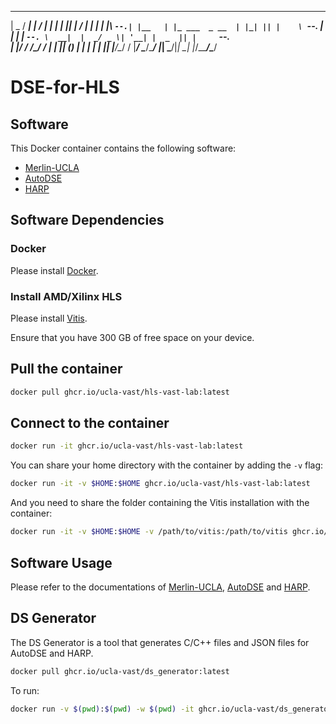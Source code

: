 ______  _____ _____    __             _   _  _      _____ 
|  _  \/  ___|  ___|  / _|           | | | || |    /  ___|
| | | |\ `--.| |__   | |_ ___  _ __  | |_| || |    \ `--. 
| | | | `--. \  __|  |  _/ _ \| '__| |  _  || |     `--. \
| |/ / /\__/ / |___  | || (_) | |    | | | || |____/\__/ /
|___/  \____/\____/  |_| \___/|_|    \_| |_/\_____/\____/ 
                                                          
                                                          
# DSE-for-HLS

## Software

This Docker container contains the following software:

- [Merlin-UCLA](https://github.com/UCLA-VAST/Merlin-UCLA)
- [AutoDSE](https://github.com/UCLA-VAST/AutoDSE)
- [HARP](https://github.com/UCLA-VAST/HARP)

## Software Dependencies

### Docker

Please install [Docker](https://docs.docker.com/engine/install/).

### Install AMD/Xilinx HLS

Please install [Vitis](https://www.xilinx.com/support/download/index.html/content/xilinx/en/downloadNav/vitis.html).

Ensure that you have 300 GB of free space on your device.

## Pull the container

```sh
docker pull ghcr.io/ucla-vast/hls-vast-lab:latest
```

## Connect to the container

```sh
docker run -it ghcr.io/ucla-vast/hls-vast-lab:latest
```

You can share your home directory with the container by adding the `-v` flag:

```sh
docker run -it -v $HOME:$HOME ghcr.io/ucla-vast/hls-vast-lab:latest
```

And you need to share the folder containing the Vitis installation with the container:

```sh
docker run -it -v $HOME:$HOME -v /path/to/vitis:/path/to/vitis ghcr.io/ucla-vast/hls-vast-lab:latest
```

## Software Usage

Please refer to the documentations of [Merlin-UCLA](https://github.com/UCLA-VAST/Merlin-UCLA), [AutoDSE](https://github.com/UCLA-VAST/AutoDSE) and [HARP](https://github.com/UCLA-VAST/HARP).


## DS Generator

The DS Generator is a tool that generates C/C++ files and JSON files for AutoDSE and HARP.

```sh
docker pull ghcr.io/ucla-vast/ds_generator:latest
```

To run:

```sh
docker run -v $(pwd):$(pwd) -w $(pwd) -it ghcr.io/ucla-vast/ds_generator:latest ds_generator *.c
```